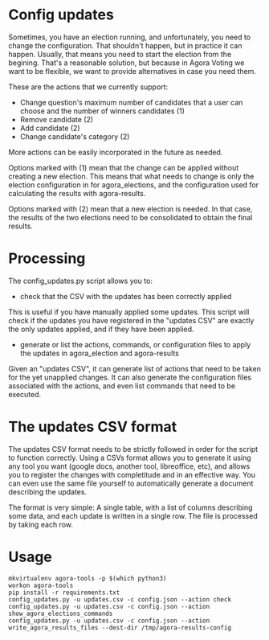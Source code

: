 # Config updates

Sometimes, you have an election running, and unfortunately, you need to change the configuration. That shouldn't happen, but in practice it can happen. Usually, that means you need to start the election from the begining. That's a reasonable solution, but because in Agora Voting we want to be flexible, we want to provide alternatives in case you need them.

These are the actions that we currently support:
* Change question's maximum number of candidates that a user can choose and the number of winners candidates (1)
* Remove candidate (2)
* Add candidate (2)
* Change candidate's category (2)

More actions can be easily incorporated in the future as needed.

Options marked with (1) mean that the change can be applied without creating a new election. This means that what needs to change is only the election configuration in for agora_elections, and the configuration used for calculating the results with agora-results.

Options marked with (2) mean that a new election is needed. In that case, the results of the two elections need to be consolidated to obtain the final results.

# Processing

The config_updates.py script allows you to:

* check that the CSV with the updates has been correctly applied

This is useful if you have manually applied some updates. This script will check if the updates you have registered in the "updates CSV" are exactly the only updates applied, and if they have been applied.

* generate or list the actions, commands, or configuration files to apply the updates in agora_election and agora-results

Given an "updates CSV", it can generate list of actions that need to be taken for the yet unapplied changes. It can also generate the configuration files associated with the actions, and even list commands that need to be executed.

# The updates CSV format

The updates CSV format needs to be strictly followed in order for the script to function correctly. Using a CSVs format allows you to generate it using any tool you want (google docs, another tool, libreoffice, etc), and allows you to register the changes with completitude and in an effective way. You can even use the same file yourself to automatically generate a document describing the updates.

The format is very simple: A single table, with a list of columns describing some data, and each update is written in a single row. The file is processed by taking each row.

# Usage

    mkvirtualenv agora-tools -p $(which python3)
    workon agora-tools
    pip install -r requirements.txt
    config_updates.py -u updates.csv -c config.json --action check
    config_updates.py -u updates.csv -c config.json --action show_agora_elections_commands
    config_updates.py -u updates.csv -c config.json --action write_agora_results_files --dest-dir /tmp/agora-results-config
